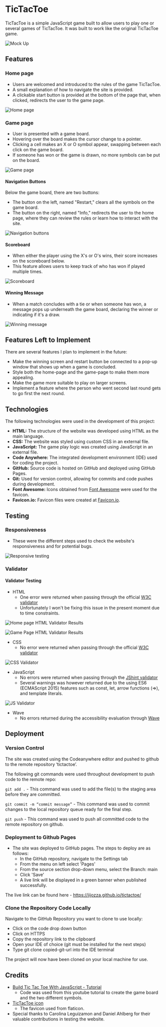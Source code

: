 # TicTacToe

TicTacToe is a simple JavaScript game built to allow users to play one or several games of TicTacToe. It was built to work like the original TicTacToe game.

![Mock Up](https://github.com/iiJozza/tictactoe/blob/main/assets/readme-images/mockup.png)

## Features

### Home page

- Users are welcomed and introduced to the rules of the game TicTacToe.
- A small explanation of how to navigate the site is provided.
- A clickable start button is provided at the bottom of the page that, when clicked, redirects the user to the game page.

![Home page](https://github.com/iiJozza/tictactoe/blob/main/assets/readme-images/readme-home-page.PNG)

### Game page

- User is presented with a game board.
- Hovering over the board makes the cursor change to a pointer.
- Clicking a cell makes an X or O symbol appear, swapping between each click on the game board.
- If someone has won or the game is drawn, no more symbols can be put on the board.
  
![Game page](https://github.com/iiJozza/tictactoe/blob/main/assets/readme-images/readme-game-page.PNG)

#### Navigation Buttons

Below the game board, there are two buttons:

- The button on the left, named "Restart," clears all the symbols on the game board.
- The button on the right, named "Info," redirects the user to the home page, where they can review the rules or learn how to interact with the site.

![Navigation buttons](https://github.com/iiJozza/tictactoe/blob/main/assets/readme-images/readme-buttons.PNG)

#### Scoreboard

- When either the player using the X's or O's wins, their score increases on the scoreboard below.
- This feature allows users to keep track of who has won if played multiple times.

![Scoreboard](https://github.com/iiJozza/tictactoe/blob/main/assets/readme-images/readme-scoreboard.PNG)

#### Winning Message

- When a match concludes with a tie or when someone has won, a message pops up underneath the game board, declaring the winner or indicating if it's a draw.

![Winning message](https://github.com/iiJozza/tictactoe/blob/main/assets/readme-images/readme-winning-msg.PNG)

## Features Left to Implement

There are several features I plan to implement in the future:

- Make the winning screen and restart button be connected to a pop-up window that shows up when a game is concluded.
- Style both the home-page and the game-page to make them more appealing.
- Make the game more suitable to play on larger screens.
- Implement a feature where the person who went second last round gets to go first the next round.

## Technologies

The following technologies were used in the development of this project:

- **HTML:** The structure of the website was developed using HTML as the main language.
- **CSS:** The website was styled using custom CSS in an external file.
- **JavaScript:** The game play logic was created using JavaScript in an external file.
- **Code Anywhere:** The integrated development environment (IDE) used for coding the project.
- **GitHub:** Source code is hosted on GitHub and deployed using GitHub Pages.
- **Git:** Used for version control, allowing for commits and code pushes during development.
- **Font Awesome:** Icons obtained from [Font Awesome](https://fontawesome.com/) were used for the favicon.
- **Favicon.io:** Favicon files were created at [Favicon.io](https://favicon.io/favicon-converter/).

## Testing 

### Responsiveness

- These were the different steps used to check the website's responsiveness and for potential bugs.

![Responsive testing](https://github.com/iiJozza/tictactoe/blob/main/assets/readme-images/responsiveness-testing.png)

### Validator

#### Validator Testing

- HTML
  - One error were returned when passing through the official [W3C validator](https://validator.w3.org)
  - Unfortunately I won't be fixing this issue in the present moment due to time constraints.

![Home page HTML Validator Results](https://github.com/iiJozza/tictactoe/blob/main/assets/readme-images/readme-error-home-page.PNG)

![Game Page HTML Validator Results](https://github.com/iiJozza/tictactoe/blob/main/assets/readme-images/readme-error-game-page.PNG)

- CSS
  - No error were returned when passing through the official [W3C validator](https://validator.w3.org)
  
![CSS Validator](https://github.com/iiJozza/tictactoe/blob/main/assets/readme-images/readme-validator-css.PNG)

- JavaScript
  - No errors were returned when passing through the [JShint validator](https://jshint.com/)
  - Several warnings was however returned due to the using ES6 (ECMAScript 2015) features such as const, let, arrow functions (=>), and template literals.

![JS Validator](https://github.com/iiJozza/tictactoe/blob/main/assets/readme-images/readme-validator-js.PNG)

- Wave
  - No errors returned during the accessibility evaluation through [Wave](https://wave.webaim.org/report#/https://iijozza.github.io/tictactoe/)

## Deployment

### Version Control

The site was created using the Codeanywhere editor and pushed to github to the remote repository ‘tictactoe’.

The following git commands were used throughout development to push code to the remote repo:

```git add .``` - This command was used to add the file(s) to the staging area before they are committed.

```git commit -m “commit message”``` - This command was used to commit changes to the local repository queue ready for the final step.

```git push``` - This command was used to push all committed code to the remote repository on github.

### Deployment to Github Pages

- The site was deployed to GitHub pages. The steps to deploy are as follows:
  - In the GitHub repository, navigate to the Settings tab
  - From the menu on left select 'Pages'
  - From the source section drop-down menu, select the Branch: main
  - Click 'Save'
  - A live link will be displayed in a green banner when published successfully.

The live link can be found here - <https://iijozza.github.io/tictactoe/>

### Clone the Repository Code Locally

Navigate to the GitHub Repository you want to clone to use locally:

- Click on the code drop down button
- Click on HTTPS
- Copy the repository link to the clipboard
- Open your IDE of choice (git must be installed for the next steps)
- Type git clone copied-git-url into the IDE terminal

The project will now have been cloned on your local machine for use.

## Credits 

- [Build Tic Tac Toe With JavaScript - Tutorial](https://www.youtube.com/watch?v=Y-GkMjUZsmM)
  - Code was used from this youtube tutorial to create the game board and the two different symbols.
- [TicTacToe icon](https://www.flaticon.com/free-icon/tic-tac-toe_566294?term=tic+tac+toe&page=1&position=1&origin=tag&related_id=566294)
  - The favicon used from flaticon.
- Special thanks to Carolina Leguizamon and Daniel Ahlberg for their valuable contributions in testing the website.
